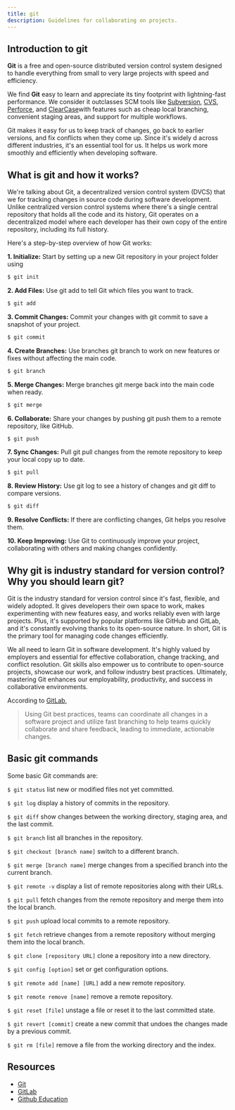```yaml
---
title: git
description: Guidelines for collaborating on projects.
---
```



## Introduction to git

**Git** is a free and open-source distributed version control system designed to handle everything from small to very large projects with speed and efficiency.

We find **Git** easy to learn and appreciate its tiny footprint with lightning-fast performance. We consider it outclasses SCM tools like [Subversion](https://subversion.apache.org), [CVS](https://savannah.nongnu.org/projects/cvs), [Perforce](https://www.perforce.com), and [ClearCase](https://www.ibm.com/products/devops-code-clearcase)with features such as cheap local branching, convenient staging areas, and support for multiple workflows.

Git makes it easy for us to keep track of changes, go back to earlier versions, and fix conflicts when they come up. Since it's widely d across different industries, it's an essential tool for us. It helps us work more smoothly and efficiently when developing software.

## What is git and how it works?

We're talking about Git, a decentralized version control system (DVCS) that we  for tracking changes in source code during software development. Unlike centralized version control systems where there's a single central repository that holds all the code and its history, Git operates on a decentralized model where each developer has their own copy of the entire repository, including its full history.

Here's a step-by-step overview of how Git works:

**1. Initialize:** Start by setting up a new Git repository in your project folder using
 ```bash
 $ git init
 ```

**2. Add Files:** Use git add to tell Git which files you want to track.
 ```bash
 $ git add
 ```

**3. Commit Changes:** Commit your changes with git commit to save a snapshot of your project.
 ```bash
 $ git commit
 ```

**4. Create Branches:** Use branches git branch to work on new features or fixes without affecting the main code.
 ```bash
 $ git branch
 ```

**5. Merge Changes:** Merge branches git merge back into the main code when ready.
 ```bash
 $ git merge
 ```

**6. Collaborate:** Share your changes by pushing git push them to a remote repository, like GitHub.
 ```bash
 $ git push
 ```

**7. Sync Changes:** Pull git pull changes from the remote repository to keep your local copy up to date.
 ```bash
 $ git pull
 ```

**8. Review History:** Use git log to see a history of changes and git diff to compare versions.
 ```bash
 $ git diff
 ```

**9. Resolve Conflicts:** If there are conflicting changes, Git helps you resolve them.

**10. Keep Improving:** Use Git to continuously improve your project, collaborating with others and making changes confidently.

## Why git is industry standard for version control? Why you should learn git?

Git is the industry standard for version control since it's fast, flexible, and widely adopted. It gives developers their own space to work, makes experimenting with new features easy, and works reliably even with large projects. Plus, it's supported by popular platforms like GitHub and GitLab, and it's constantly evolving thanks to its open-source nature. In short, Git is the primary tool for managing code changes efficiently.

We all need to learn Git in software development. It's highly valued by employers and essential for effective collaboration, change tracking, and conflict resolution. Git skills also empower us to contribute to open-source projects, showcase our work, and follow industry best practices. Ultimately, mastering Git enhances our employability, productivity, and success in collaborative environments.

According to [GitLab](https://about.gitlab.com/topics/version-control/version-control-best-practices/),
> Using Git best practices, teams can coordinate all changes in a software project and utilize fast branching to help teams quickly collaborate and share feedback, leading to immediate, actionable changes.


## Basic git commands

Some basic Git commands are:

 `$ git status` list new or modified files not yet committed.

 `$ git log` display a history of commits in the repository.

 `$ git diff` show changes between the working directory, staging area, and the last commit.

 `$ git branch` list all branches in the repository.

 `$ git checkout [branch name]` switch to a different branch.

 `$ git merge [branch name]` merge changes from a specified branch into the current branch.

 `$ git remote -v` display a list of remote repositories along with their URLs.

 `$ git pull` fetch changes from the remote repository and merge them into the local branch.

 `$ git push` upload local commits to a remote repository.

 `$ git fetch` retrieve changes from a remote repository without merging them into the local branch.

 `$ git clone [repository URL]` clone a repository into a new directory.
 
 `$ git config [option]` set or get configuration options.
 
 `$ git remote add [name] [URL]` add a new remote repository.
 
 `$ git remote remove [name]` remove a remote repository.
 
 `$ git reset [file]` unstage a file or reset it to the last committed state.
 
 `$ git revert [commit]` create a new commit that undoes the changes made by a previous commit.
 
 `$ git rm [file]` remove a file from the working directory and the index.

## Resources

- [Git](https://git-scm.com)
- [GitLab](https://about.gitlab.com/topics/version-control/version-control-best-practices/)
- [Github Education](https://education.github.com/git-cheat-sheet-education.pdf)